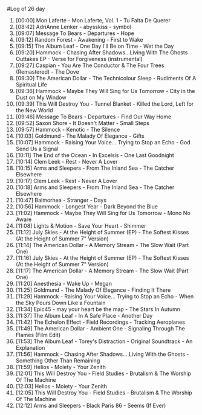 #Log of 26 day

1. [00:00] Mon Laferte - Mon Laferte, Vol. 1 - Tu Falta De Querer
1. [08:42] AdriAnne Lenker - abysskiss - symbol
1. [09:07] Message To Bears - Departures - Hope
1. [09:12] Random Forest - Awakening - First to Wake
1. [09:15] The Album Leaf - One Day I'll Be on Time - Wet the Day
1. [09:20] Hammock - Chasing After Shadows...Living With The Ghosts Outtakes EP - Verse for Forgiveness (instrumental)
1. [09:27] Caspian - You Are The Conductor & The Four Trees (Remastered) - The Dove
1. [09:30] The American Dollar - The Technicolour Sleep - Rudiments Of A Spiritual Life
1. [09:36] Hammock - Maybe They Will Sing for Us Tomorrow - City in the Dust on My Window
1. [09:39] This Will Destroy You - Tunnel Blanket - Killed the Lord, Left for the New World
1. [09:46] Message To Bears - Departures - Find Our Way Home
1. [09:52] Saxon Shore - It Doesn't Matter - Small Steps
1. [09:57] Hammock - Kenotic - The Silence
1. [10:03] Goldmund - The Malady Of Elegance - Gifts
1. [10:07] Hammock - Raising Your Voice... Trying to Stop an Echo - God Send Us a Signal
1. [10:11] The End of the Ocean - In Excelsis - One Last Goodnight
1. [10:14] Clem Leek - Rest - Never A Lover
1. [10:15] Arms and Sleepers - From The Inland Sea - The Catcher Elsewhere
1. [10:17] Clem Leek - Rest - Never A Lover
1. [10:18] Arms and Sleepers - From The Inland Sea - The Catcher Elsewhere
1. [10:47] Balmorhea - Stranger - Days
1. [10:56] Hammock - Longest Year - Dark Beyond the Blue
1. [11:02] Hammock - Maybe They Will Sing for Us Tomorrow - Mono No Aware
1. [11:08] Lights & Motion - Save Your Heart - Shimmer
1. [11:12] July Skies - At the Height of Summer (EP) - The Softest Kisses (At the Height of Summer 7" Version)
1. [11:14] The American Dollar - A Memory Stream - The Slow Wait (Part One)
1. [11:16] July Skies - At the Height of Summer (EP) - The Softest Kisses (At the Height of Summer 7" Version)
1. [11:17] The American Dollar - A Memory Stream - The Slow Wait (Part One)
1. [11:20] Anesthesia - Wake Up - Megan
1. [11:25] Goldmund - The Malady Of Elegance - Finding It There
1. [11:29] Hammock - Raising Your Voice... Trying to Stop an Echo - When the Sky Pours Down Like a Fountain
1. [11:34] Epic45 - may your heart be the map - The Stars In Autumn
1. [11:37] The Album Leaf - In A Safe Place - Another Day
1. [11:42] The Echelon Effect - Field Recordings - Tracking Aeroplanes
1. [11:49] The American Dollar - Ambient One - Signaling Through The Flames (Film Edit)
1. [11:53] The Album Leaf - Torey's Distraction - Original Soundtrack - An Explanation
1. [11:56] Hammock - Chasing After Shadows... Living With the Ghosts - Something Other Than Remaining
1. [11:59] Helios - Moiety - Your Zenith
1. [12:01] This Will Destroy You - Field Studies - Brutalism & The Worship Of The Machine
1. [12:03] Helios - Moiety - Your Zenith
1. [12:05] This Will Destroy You - Field Studies - Brutalism & The Worship Of The Machine
1. [12:12] Arms and Sleepers - Black Paris 86 - Seems (If Ever)
